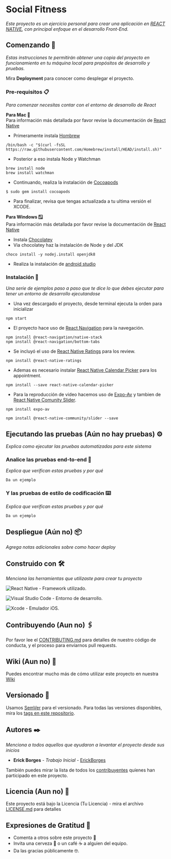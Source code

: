 # Social Fitness

_Este proyecto es un ejercicio personal para crear una aplicación en [REACT NATIVE](https://reactnative.dev), con principal enfoque en el desarrollo Front-End._

## Comenzando 🚀

_Estas instrucciones te permitirán obtener una copia del proyecto en funcionamiento en tu máquina local para propósitos de desarrollo y pruebas._

Mira **Deployment** para conocer como desplegar el proyecto.


### Pre-requisitos 📋

_Para comenzar necesitas contar con el entorno de desarrollo de React_

**Para Mac 🍎**  
Para información más detallada por favor revise la documentación de [React Native](https://reactnative.dev/docs/environment-setup?guide=native)

* Primeramente instala [Hombrew](https://brew.sh)
```
/bin/bash -c "$(curl -fsSL https://raw.githubusercontent.com/Homebrew/install/HEAD/install.sh)"
```
* Posterior a eso instala Node y Watchman
```
brew install node
brew install watchman
```
* Continuando, realiza la instalación de [Cocoapods](https://cocoapods.org)
```
$ sudo gem install cocoapods
```
* Para finalizar, revisa que tengas actualizada a tu ultima versión el XCODE.


**Para Windows 🪟**  
Para información más detallada por favor revise la documentación de [React Native](https://reactnative.dev/docs/environment-setup?guide=native)
* Instala [Chocolatey](https://chocolatey.org)
* Via chocolatey haz la instalación de Node y del JDK
```
choco install -y nodej.install openjdk8
```
* Realiza la instalación de [android studio](https://developer.android.com/studio?hl=es-419) 

### Instalación 🔧

_Una serie de ejemplos paso a paso que te dice lo que debes ejecutar para tener un entorno de desarrollo ejecutandose_

* Una vez descargado el proyecto, desde terminal ejecuta la orden para inicializar
```
npm start
```

* El proyecto hace uso de [React Navigation](https://reactnavigation.org) para la navegación.
```
npm install @react-navigation/native-stack
npm install @react-navigation/bottom-tabs
```

* Se incluyó el uso de [React Native Ratings](https://github.com/Monte9/react-native-ratings#readme) para los review.
```
npm install @react-native-ratings
```

* Ademas es necesario instalar [React Native Calendar Picker](https://github.com/stephy/CalendarPicker) para los appointment.
```
npm install --save react-native-calendar-picker
```

* Para la reproducción de video hacemos uso de [Expo-Av](https://docs.expo.dev/versions/latest/sdk/av/) y tambien de [React Native Comunity Slider](https://github.com/callstack/react-native-slider).
```
npm install expo-av

npm install @react-native-community/slider --save
```

## Ejecutando las pruebas (Aún no hay pruebas) ⚙️

_Explica como ejecutar las pruebas automatizadas para este sistema_

### Analice las pruebas end-to-end 🔩

_Explica que verifican estas pruebas y por qué_

```
Da un ejemplo
```

### Y las pruebas de estilo de codificación ⌨️

_Explica que verifican estas pruebas y por qué_

```
Da un ejemplo
```

## Despliegue (Aún no) 📦

_Agrega notas adicionales sobre como hacer deploy_

## Construido con 🛠️

_Menciona las herramientas que utilizaste para crear tu proyecto_

![React Native](https://img.shields.io/badge/react_native-%2320232a.svg?style=for-the-badge&logo=react&logoColor=%2361DAFB) - Framework utilizado.

![Visual Studio Code](https://img.shields.io/badge/Visual%20Studio%20Code-0078d7.svg?style=for-the-badge&logo=visual-studio-code&logoColor=white) - Entorno de desarrollo.

![Xcode](https://img.shields.io/badge/Xcode-007ACC?style=for-the-badge&logo=Xcode&logoColor=white) - Emulador iOS.




## Contribuyendo (Aun no) 🖇️

Por favor lee el [CONTRIBUTING.md](https://gist.github.com/ErickBorgesGalindo/xxxxxx) para detalles de nuestro código de conducta, y el proceso para enviarnos pull requests.

## Wiki (Aun no) 📖

Puedes encontrar mucho más de cómo utilizar este proyecto en nuestra [Wiki](https://github.com/tu/proyecto/wiki)

## Versionado 📌

Usamos [SemVer](http://semver.org/) para el versionado. Para todas las versiones disponibles, mira los [tags en este repositorio](https://github.com/tu/proyecto/tags).

## Autores ✒️

_Menciona a todos aquellos que ayudaron a levantar el proyecto desde sus inicios_

* **Erick Borges** - *Trabajo Inicial* - [ErickBorges](https://github.com/ErickBorgesGalindo)


También puedes mirar la lista de todos los [contribuyentes](https://github.com/your/project/contributors) quíenes han participado en este proyecto. 

## Licencia (Aun no) 📄
Este proyecto está bajo la Licencia (Tu Licencia) - mira el archivo [LICENSE.md](LICENSE.md) para detalles

## Expresiones de Gratitud 🎁

* Comenta a otros sobre este proyecto 📢
* Invita una cerveza 🍺 o un café ☕ a alguien del equipo. 
* Da las gracias públicamente 🤓.